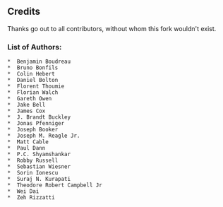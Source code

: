 ## Credits

Thanks go out to all contributors, without whom this fork wouldn't exist.

### List of Authors:
    *  Benjamin Boudreau
    *  Bruno Bonfils
    *  Colin Hebert
    *  Daniel Bolton
    *  Florent Thoumie
    *  Florian Walch
    *  Gareth Owen
    *  Jake Bell
    *  James Cox
    *  J. Brandt Buckley
    *  Jonas Pfenniger
    *  Joseph Booker
    *  Joseph M. Reagle Jr.
    *  Matt Cable
    *  Paul Dann
    *  P.C. Shyamshankar
    *  Robby Russell
    *  Sebastian Wiesner
    *  Sorin Ionescu
    *  Suraj N. Kurapati
    *  Theodore Robert Campbell Jr
    *  Wei Dai
    *  Zeh Rizzatti

